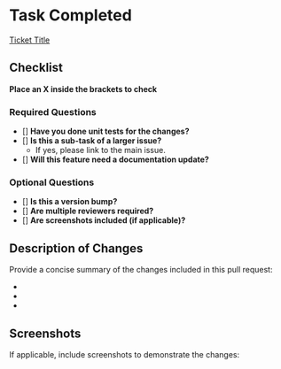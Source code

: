# **Task Completed**

[Ticket Title](ticket_url)

## **Checklist**

**Place an X inside the brackets to check**

### Required Questions

- [] **Have you done unit tests for the changes?**
- [] **Is this a sub-task of a larger issue?**
  - If yes, please link to the main issue.
- [] **Will this feature need a documentation update?**

### Optional Questions

- [] **Is this a version bump?**
- [] **Are multiple reviewers required?**
- [] **Are screenshots included (if applicable)?**

## **Description of Changes**

Provide a concise summary of the changes included in this pull request:

-
-
-

## **Screenshots**

If applicable, include screenshots to demonstrate the changes:
